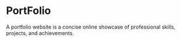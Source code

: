 # PortFolio
A portfolio website is a concise online showcase of professional skills, projects, and achievements.
